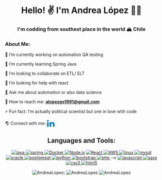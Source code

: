 <h1 align="center">Hello! ✌️ I'm Andrea López 👩‍💻</h1>

<h3 align="center">I'm codding from southest place in the world 🏔 Chile</h3>

### About Me:

🔭 I’m currently working on automation QA testing

🌱 I’m currently learning Spring Java

👯 I’m looking to collaborate on ETL/ ELT

🤔 I’m looking for help with react

💬 Ask me about automation or also data science 

:link: How to reach me: **alopezgo1991@gmail.com**

⚡ Fun fact: I'm actually political scientist but one in love with code 

:earth_americas: Connect with me: <a href="https://linkedin.com/in/andrealopezgo" target="_blank"><img align="center" src="https://raw.githubusercontent.com/Dhamary08/Email-Sign/master/linkedin-in.png" alt="Linkedin" height="25" width="25"/></a>

<h2 align="center">Languages and Tools:</h2>

<p align="center"> 
    <a href="#" target="_blank"> <img
                src="https://www.vectorlogo.zone/logos/java/java-icon.svg" alt="java"
                width="50" height="40" margin-right="3px"/> </a> 
    <a href="https://spring.io/" target="_blank"> <img
                src="https://www.vectorlogo.zone/logos/springio/springio-icon.svg" alt="spring" width="40"
                height="40" margin-right="3px"/> </a> 
    <a href="#" target="_blank"> <img
                src="https://www.vectorlogo.zone/logos/docker/docker-icon.svg" alt="Docker" width="40"
                height="40" margin-right="3px"/> </a>
    <a href="#" target="_blank"> <img
                src="https://www.vectorlogo.zone/logos/nodejs/nodejs-icon.svg" alt="Node.js" width="40"
                height="40" margin-right="3px"/></a>
    <a href="#" target="_blank"> <img
                src="https://www.vectorlogo.zone/logos/reactjs/reactjs-icon.svg" alt="React" width="40"
                height="40" margin-right="3px"/> </a>
    <a href="#" target="_blank"> <img
                src="https://img.icons8.com/color/452/amazon-web-services.png" alt="AWS" width="40"
                height="40" margin-right="3px"/> </a> 
    <a href="https://www.linux.org/" target="_blank"> <img
                src="https://www.vectorlogo.zone/logos/linux/linux-icon.svg" alt="linux"
                width="40" height="40" margin-right="3px"/> </a> 
    <a href="https://www.mysql.com/" target="_blank"> <img
                src="https://www.vectorlogo.zone/logos/mysql/mysql-icon.svg" alt="mysql"
                width="55" height="40" margin-right="3px"/> </a>  
    <a href="https://www.oracle.com/" target="_blank"> <img
                src="https://www.vectorlogo.zone/logos/oracle/oracle-ar21.svg" alt="oracle"
                width="40" height="40" margin-right="3px"/> </a> 
    <a href="https://www.postgresql.org" target="_blank"> <img
                src="https://www.vectorlogo.zone/logos/postgresql/postgresql-icon.svg"
                alt="postgresql" width="50" height="40" margin-right="3px"/> </a> 
    <a href="https://www.python.org" target="_blank"> <img
                src="https://www.vectorlogo.zone/logos/python/python-icon.svg" alt="python"
                width="50" height="40" margin-right="3px"/> </a> 
    <a href="https://getbootstrap.com" target="_blank"> <img
                src="https://www.vectorlogo.zone/logos/getbootstrap/getbootstrap-icon.svg" alt="bootstrap"
                width="40" height="40" margin-right="3px"/> </a> 
    <a href="#" target="_blank"> <img
                src="https://www.vectorlogo.zone/logos/php/php-ar21.svg" alt="php"
                width="55" height="40" margin-right="3px"/> </a> --> 
    <a href="#" target="_blank"> <img
                src="https://upload.vectorlogo.zone/logos/javascript/images/239ec8a4-163e-4792-83b6-3f6d96911757.svg" alt="javascript"
                width="40" height="40" margin-right="3px"/> </a> 
    <a href="#" target="_blank"> <img
                src="https://www.vectorlogo.zone/logos/sass-lang/sass-lang-icon.svg" alt="sass"
                width="40" height="40" margin-right="3px"/> </a>
    <a href="https://www.w3schools.com/css/" target="_blank"> <img
                src="https://cdn1.iconfinder.com/data/icons/logotypes/32/badge-css-3-128.png" alt="css3"
                width="40" height="40" margin-right="3px"/> </a> 
    <a href="https://www.w3.org/html/" target="_blank"> <img
                src="https://www.vectorlogo.zone/logos/w3_html5/w3_html5-icon.svg" alt="html5"
                width="40" height="40" margin-right="3px"/> </a> 
    <a href="https://developer.mozilla.org/en-US/docs/Web/JavaScript"
            target="_blank"></a>
</p>
<p align="center">
  <img align="center" src="https://github-readme-stats.vercel.app/api/top-langs?username=alopezgo&show_icons=true&locale=en&theme=white&langs_count=3" alt="AndreaLopez" />;
  <img align="center" src="https://github-readme-stats.vercel.app/api?username=alopezgo&show_icons=true&locale=en&theme=white" alt="AndreaLopez" />
  <img align="center" src="https://github-readme-streak-stats.herokuapp.com/?user=alopezgo&theme=white" alt="AndreaLopez" />
</p>
